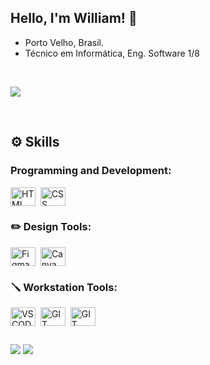 ## Hello, I'm William! 👋

- Porto Velho, Brasil.
- Técnico em Informática, Eng. Software 1/8
  
&nbsp;

<div align="" >
<img align="center" src= "https://github-readme-stats.vercel.app/api/top-langs/?username=saykoouwy&show_icons=true&layout=compact&theme=merko&locale=pt-br" />
</div>

&nbsp;

## ⚙️ Skills

### Programming and Development:

<img align="center" alt="HTML" height="30" width="40" src="https://cdn.jsdelivr.net/gh/devicons/devicon@latest/icons/html5/html5-original.svg">&nbsp; 
<img align="center" alt="CSS" height="30" width="40" src="https://cdn.jsdelivr.net/gh/devicons/devicon@latest/icons/css3/css3-original.svg">&nbsp;

### ✏️ Design Tools:

<img align="center" alt="Figma" height="30" width="40" src="https://cdn.jsdelivr.net/gh/devicons/devicon@latest/icons/figma/figma-original.svg">&nbsp;
<img align="center" alt="Canva" height="30" width="40" src="https://cdn.jsdelivr.net/gh/devicons/devicon@latest/icons/canva/canva-original.svg">&nbsp;

### 🪛 Workstation Tools:

<img align="center" alt="VS CODE" height="30" width="40" src="https://cdn.jsdelivr.net/gh/devicons/devicon@latest/icons/vscode/vscode-original.svg">&nbsp;
<img align="center" alt="GIT HUB" height="30" width="40" src="https://cdn.jsdelivr.net/gh/devicons/devicon@latest/icons/github/github-original.svg">&nbsp;
<img align="center" alt="GIT" height="30" width="40" src="https://cdn.jsdelivr.net/gh/devicons/devicon@latest/icons/git/git-original.svg">&nbsp;

##

<div> 
  <a href="https://www.instagram.com/wl.z44" target="_blank"><img src="https://img.shields.io/badge/-Instagram-%23E4405F?style=for-the-badge&logo=instagram&logoColor=white" target="_blank"></a>
  <a href = "mailto:fabioclashyt123@gmail.com"><img src="https://img.shields.io/badge/-Gmail-%23333?style=for-the-badge&logo=gmail&logoColor=white" target="_blank"></a>
  
</div>
